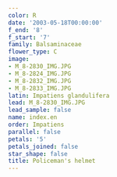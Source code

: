 ```yaml
---
color: R
date: '2003-05-18T00:00:00'
f_end: '8'
f_start: '7'
family: Balsaminaceae
flower_type: C
image:
- M_8-2830_IMG.JPG
- M_8-2824_IMG.JPG
- M_8-2832_IMG.JPG
- M_8-2833_IMG.JPG
latin: Impatiens glandulifera
lead: M_8-2830_IMG.JPG
lead_sample: false
name: index.en
order: Impatiens
parallel: false
petals: '5'
petals_joined: false
star_shape: false
title: Policeman's helmet
---
```

